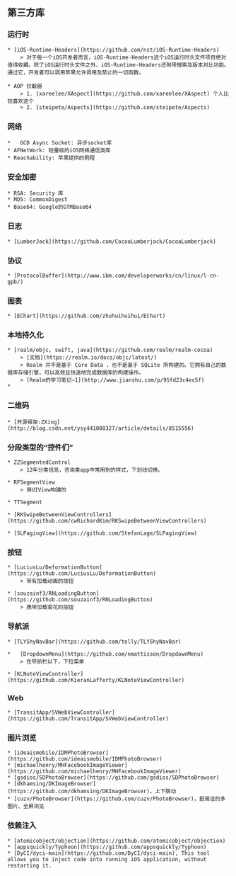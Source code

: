 ## 第三方库


### 运行时
	* [iOS-Runtime-Headers](https://github.com/nst/iOS-Runtime-Headers)
		> 对于每一个iOS开发者而言，iOS-Runtime-Headers这个iOS运行时头文件项目绝对值得收藏。除了iOS运行时头文件之外，iOS-Runtime-Headers还附带搜索及版本对比功能。通过它，开发者可以调用苹果允许调用及禁止的一切函数。

	* AOP 拦截器
		> 1. [xareelee/XAspect](https://github.com/xareelee/XAspect) 个人比较喜欢这个
		> 2. [steipete/Aspects](https://github.com/steipete/Aspects)

### 网络
	*	GCD Async Socket: 异步socket库
	* AFNetWork: 轻量级的iOS网络通信类库
	* Reachability: 苹果提供的例程

### 安全加密
	* RSA: Security 库
	* MD5: CommonDigest
	* Base64: Google的GTMBase64

### 日志
	* [LumberJack](https://github.com/CocoaLumberjack/CocoaLumberjack)

### 协议
	* [ProtocolBuffer](http://www.ibm.com/developerworks/cn/linux/l-cn-gpb/)

### 图表
	* [EChart](https://github.com/zhuhuihuihui/EChart)

### 本地持久化

	* [realm/objc, swift, java](https://github.com/realm/realm-cocoa)
		> [文档](https://realm.io/docs/objc/latest/)
		> Realm 并不是基于 Core Data ，也不是基于 SQLite 所构建的。它拥有自己的数据库存储引擎，可以高效且快速地完成数据库的构建操作。
		> [Realm的学习笔记—1](http://www.jianshu.com/p/95fd23c4ec5f)
	*

### 二维码
	* [开源框架:ZXing](http://blog.csdn.net/ysy441088327/article/details/8515556)

### 分段类型的“控件们”
	* ZZSegmentedControl
		> 12年分类信息，咨询类app中常用到的样式，下划线切换。

	* RFSegmentView
		> 用UIView构建的

	* TTSegment

	* [RKSwipeBetweenViewControllers](https://github.com/cwRichardKim/RKSwipeBetweenViewControllers)

	* [SLPagingView](https://github.com/StefanLage/SLPagingView)

### 按钮

	* [LuciusLu/DeformationButton](https://github.com/LuciusLu/DeformationButton)
		> 带有加载动画的按钮

	* [souzainf3/RNLoadingButton](https://github.com/souzainf3/RNLoadingButton)
		> 携带加载菊花的按钮

### 导航派
	* [TLYShyNavBar](https://github.com/telly/TLYShyNavBar)

	*	[DropdownMenu](https://github.com/nmattisson/DropdownMenu)
		> 在导航栏以下，下拉菜单

	* [KLNoteViewController](https://github.com/KieranLafferty/KLNoteViewController)

### Web
	* [TransitApp/SVWebViewController](https://github.com/TransitApp/SVWebViewController)

### 图片浏览
	* [ideaismobile/IDMPhotoBrowser](https://github.com/ideaismobile/IDMPhotoBrowser)
	* [michaelhenry/MHFacebookImageViewer](https://github.com/michaelhenry/MHFacebookImageViewer)
	* [gsdios/SDPhotoBrowser](https://github.com/gsdios/SDPhotoBrowser)
	* [dkhamsing/DKImageBrowser](https://github.com/dkhamsing/DKImageBrowser)，上下联动
	* [cuzv/PhotoBrowser](https://github.com/cuzv/PhotoBrowser)，挺简洁的多图片、全屏浏览

### 依赖注入
	* [atomicobject/objection](https://github.com/atomicobject/objection)
	* [appsquickly/Typhoon](https://github.com/appsquickly/Typhoon)
	* [DyCI/dyci-main](https://github.com/DyCI/dyci-main), This tool allows you to inject code into running iOS application, without restarting it.
